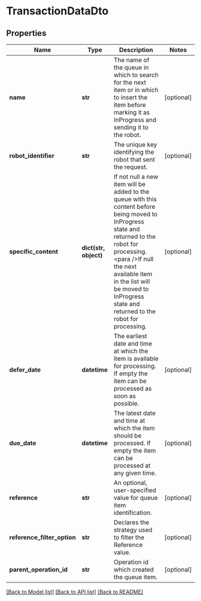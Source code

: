 # TransactionDataDto

## Properties
Name | Type | Description | Notes
------------ | ------------- | ------------- | -------------
**name** | **str** | The name of the queue in which to search for the next item or in which to insert the item before marking it as InProgress and sending it to the robot. | [optional] 
**robot_identifier** | **str** | The unique key identifying the robot that sent the request. | [optional] 
**specific_content** | **dict(str, object)** | If not null a new item will be added to the queue with this content before being moved to InProgress state and returned to the robot for processing.  &lt;para /&gt;If null the next available item in the list will be moved to InProgress state and returned to the robot for processing. | [optional] 
**defer_date** | **datetime** | The earliest date and time at which the item is available for processing. If empty the item can be processed as soon as possible. | [optional] 
**due_date** | **datetime** | The latest date and time at which the item should be processed. If empty the item can be processed at any given time. | [optional] 
**reference** | **str** | An optional, user-specified value for queue item identification. | [optional] 
**reference_filter_option** | **str** | Declares the strategy used to filter the Reference value. | [optional] 
**parent_operation_id** | **str** | Operation id which created the queue item. | [optional] 

[[Back to Model list]](../README.md#documentation-for-models) [[Back to API list]](../README.md#documentation-for-api-endpoints) [[Back to README]](../README.md)


